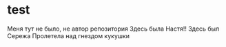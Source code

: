 # test
Меня тут не было, не автор репoзитория
Здесь была Настя!!
Здесь был Сережа
Пролетела над гнездом кукушки
